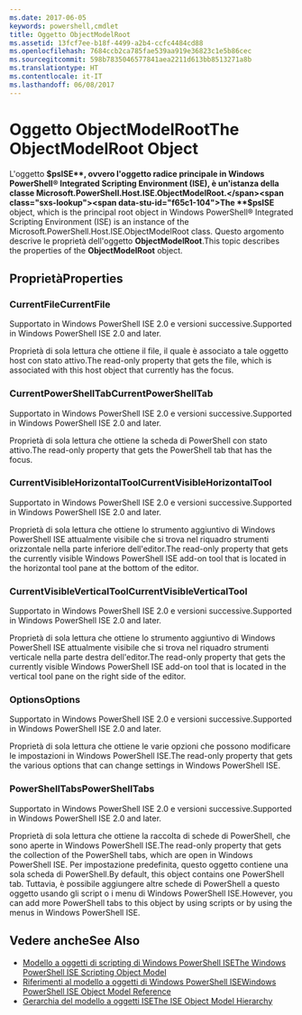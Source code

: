 ```yaml
---
ms.date: 2017-06-05
keywords: powershell,cmdlet
title: Oggetto ObjectModelRoot
ms.assetid: 13fcf7ee-b18f-4499-a2b4-ccfc4484cd88
ms.openlocfilehash: 7684ccb2ca785fae539aa919e36823c1e5b86cec
ms.sourcegitcommit: 598b7835046577841aea2211d613bb8513271a8b
ms.translationtype: HT
ms.contentlocale: it-IT
ms.lasthandoff: 06/08/2017
---
```

# <a name="the-objectmodelroot-object"></a><span data-ttu-id="f65c1-103">Oggetto ObjectModelRoot</span><span class="sxs-lookup"><span data-stu-id="f65c1-103">The ObjectModelRoot Object</span></span>
  <span data-ttu-id="f65c1-104">L'oggetto **$psISE**, ovvero l'oggetto radice principale in Windows PowerShell® Integrated Scripting Environment (ISE), è un'istanza della classe Microsoft.PowerShell.Host.ISE.ObjectModelRoot.</span><span class="sxs-lookup"><span data-stu-id="f65c1-104">The **$psISE** object, which is the principal root object in Windows PowerShell® Integrated Scripting Environment (ISE) is an instance of the Microsoft.PowerShell.Host.ISE.ObjectModelRoot class.</span></span> <span data-ttu-id="f65c1-105">Questo argomento descrive le proprietà dell'oggetto **ObjectModelRoot**.</span><span class="sxs-lookup"><span data-stu-id="f65c1-105">This topic describes the properties of the **ObjectModelRoot** object.</span></span>

## <a name="properties"></a><span data-ttu-id="f65c1-106">Proprietà</span><span class="sxs-lookup"><span data-stu-id="f65c1-106">Properties</span></span>

### <a name="currentfile"></a><span data-ttu-id="f65c1-107">CurrentFile</span><span class="sxs-lookup"><span data-stu-id="f65c1-107">CurrentFile</span></span>
  <span data-ttu-id="f65c1-108">Supportato in Windows PowerShell ISE 2.0 e versioni successive.</span><span class="sxs-lookup"><span data-stu-id="f65c1-108">Supported in Windows PowerShell ISE 2.0 and later.</span></span> 

 <span data-ttu-id="f65c1-109">Proprietà di sola lettura che ottiene il file, il quale è associato a tale oggetto host con stato attivo.</span><span class="sxs-lookup"><span data-stu-id="f65c1-109">The read-only property that gets the file, which is associated with this host object that currently has the focus.</span></span>

### <a name="currentpowershelltab"></a><span data-ttu-id="f65c1-110">CurrentPowerShellTab</span><span class="sxs-lookup"><span data-stu-id="f65c1-110">CurrentPowerShellTab</span></span>
  <span data-ttu-id="f65c1-111">Supportato in Windows PowerShell ISE 2.0 e versioni successive.</span><span class="sxs-lookup"><span data-stu-id="f65c1-111">Supported in Windows PowerShell ISE 2.0 and later.</span></span> 

 <span data-ttu-id="f65c1-112">Proprietà di sola lettura che ottiene la scheda di PowerShell con stato attivo.</span><span class="sxs-lookup"><span data-stu-id="f65c1-112">The read-only property that gets the PowerShell tab that has the focus.</span></span>

### <a name="currentvisiblehorizontaltool"></a><span data-ttu-id="f65c1-113">CurrentVisibleHorizontalTool</span><span class="sxs-lookup"><span data-stu-id="f65c1-113">CurrentVisibleHorizontalTool</span></span>
  <span data-ttu-id="f65c1-114">Supportato in Windows PowerShell ISE 2.0 e versioni successive.</span><span class="sxs-lookup"><span data-stu-id="f65c1-114">Supported in Windows PowerShell ISE 2.0 and later.</span></span> 

 <span data-ttu-id="f65c1-115">Proprietà di sola lettura che ottiene lo strumento aggiuntivo di Windows PowerShell ISE attualmente visibile che si trova nel riquadro strumenti orizzontale nella parte inferiore dell'editor.</span><span class="sxs-lookup"><span data-stu-id="f65c1-115">The read-only property that gets the currently visible Windows PowerShell ISE add-on tool that is located in the horizontal tool pane at the bottom of the editor.</span></span>

### <a name="currentvisibleverticaltool"></a><span data-ttu-id="f65c1-116">CurrentVisibleVerticalTool</span><span class="sxs-lookup"><span data-stu-id="f65c1-116">CurrentVisibleVerticalTool</span></span>
  <span data-ttu-id="f65c1-117">Supportato in Windows PowerShell ISE 2.0 e versioni successive.</span><span class="sxs-lookup"><span data-stu-id="f65c1-117">Supported in Windows PowerShell ISE 2.0 and later.</span></span> 

 <span data-ttu-id="f65c1-118">Proprietà di sola lettura che ottiene lo strumento aggiuntivo di Windows PowerShell ISE attualmente visibile che si trova nel riquadro strumenti verticale nella parte destra dell'editor.</span><span class="sxs-lookup"><span data-stu-id="f65c1-118">The read-only property that gets the currently visible Windows PowerShell ISE add-on tool that is located in the vertical tool pane on the right side of the editor.</span></span>

### <a name="options"></a><span data-ttu-id="f65c1-119">Options</span><span class="sxs-lookup"><span data-stu-id="f65c1-119">Options</span></span>
  <span data-ttu-id="f65c1-120">Supportato in Windows PowerShell ISE 2.0 e versioni successive.</span><span class="sxs-lookup"><span data-stu-id="f65c1-120">Supported in Windows PowerShell ISE 2.0 and later.</span></span> 

 <span data-ttu-id="f65c1-121">Proprietà di sola lettura che ottiene le varie opzioni che possono modificare le impostazioni in Windows PowerShell ISE.</span><span class="sxs-lookup"><span data-stu-id="f65c1-121">The read-only property that gets the various options that can change settings in Windows PowerShell ISE.</span></span>

### <a name="powershelltabs"></a><span data-ttu-id="f65c1-122">PowerShellTabs</span><span class="sxs-lookup"><span data-stu-id="f65c1-122">PowerShellTabs</span></span>
  <span data-ttu-id="f65c1-123">Supportato in Windows PowerShell ISE 2.0 e versioni successive.</span><span class="sxs-lookup"><span data-stu-id="f65c1-123">Supported in Windows PowerShell ISE 2.0 and later.</span></span> 

 <span data-ttu-id="f65c1-124">Proprietà di sola lettura che ottiene la raccolta di schede di PowerShell, che sono aperte in Windows PowerShell ISE.</span><span class="sxs-lookup"><span data-stu-id="f65c1-124">The read-only property that gets the collection of the PowerShell tabs, which are open in Windows PowerShell ISE.</span></span> <span data-ttu-id="f65c1-125">Per impostazione predefinita, questo oggetto contiene una sola scheda di PowerShell.</span><span class="sxs-lookup"><span data-stu-id="f65c1-125">By default, this object contains one PowerShell tab.</span></span> <span data-ttu-id="f65c1-126">Tuttavia, è possibile aggiungere altre schede di PowerShell a questo oggetto usando gli script o i menu di Windows PowerShell ISE.</span><span class="sxs-lookup"><span data-stu-id="f65c1-126">However, you can add more PowerShell tabs to this object by using scripts or by using the menus in Windows PowerShell ISE.</span></span>

## <a name="see-also"></a><span data-ttu-id="f65c1-127">Vedere anche</span><span class="sxs-lookup"><span data-stu-id="f65c1-127">See Also</span></span>
- [<span data-ttu-id="f65c1-128">Modello a oggetti di scripting di Windows PowerShell ISE</span><span class="sxs-lookup"><span data-stu-id="f65c1-128">The Windows PowerShell ISE Scripting Object Model</span></span>](The-Windows-PowerShell-ISE-Scripting-Object-Model.md) 
- [<span data-ttu-id="f65c1-129">Riferimenti al modello a oggetti di Windows PowerShell ISE</span><span class="sxs-lookup"><span data-stu-id="f65c1-129">Windows PowerShell ISE Object Model Reference</span></span>](Windows-PowerShell-ISE-Object-Model-Reference.md) 
- [<span data-ttu-id="f65c1-130">Gerarchia del modello a oggetti ISE</span><span class="sxs-lookup"><span data-stu-id="f65c1-130">The ISE Object Model Hierarchy</span></span>](The-ISE-Object-Model-Hierarchy.md)

  
